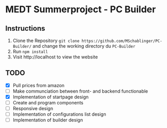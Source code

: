 # MEDT Summerproject - PC Builder
## Instructions
1. Clone the Repository `git clone https://github.com/MSchablinger/PC-Builder/` and change the working directory du `PC-Builder`
2. Run `npm install`
3. Visit http://localhost to view the website
## TODO
- [x] Pull prices from amazon
- [ ] Make communciation between front- and backend functionable
- [x] Implementation of startpage design
- [ ] Create and program components
- [ ] Responsive design
- [ ] Implementation of configurations list design
- [ ] Implementation of builder design

